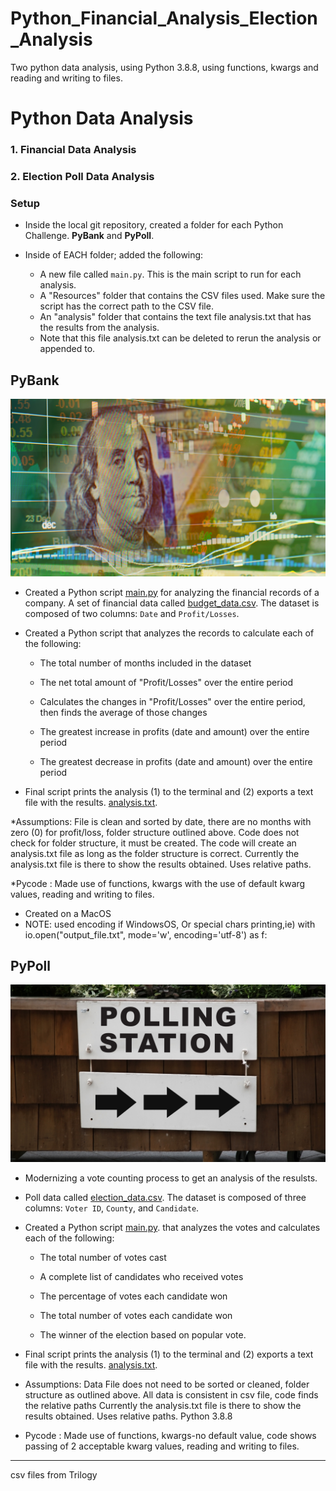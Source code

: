 # Python_Financial_Analysis_Election_Analysis
Two python data analysis, using Python 3.8.8, using functions, kwargs and reading and writing to files.

# Python Data Analysis 

### 1. Financial Data Analysis 
### 2. Election Poll Data Analysis 


### Setup

* Inside the local git repository, created a folder for each Python Challenge. 
   **PyBank** and  **PyPoll**.

* Inside of EACH folder; added the following:

  * A new file called `main.py`. This is the main script to run for each analysis.
  * A "Resources" folder that contains the CSV files used. Make sure the script has the correct path to the CSV file.
  * An "analysis" folder that contains the text file analysis.txt that has the results from the analysis.
  * Note that this file analysis.txt can be deleted to rerun the analysis or appended to.


## PyBank

![Image of Dollar Bill](revenue-per-lead.png)

* Created a Python script [main.py](PyBank/main.py) for analyzing the financial records of a company. A set of financial data called [budget_data.csv](PyBank/Resources/budget_data.csv). The dataset is composed of two columns: `Date` and `Profit/Losses`. 

* Created a Python script that analyzes the records to calculate each of the following:

  * The total number of months included in the dataset

  * The net total amount of "Profit/Losses" over the entire period

  * Calculates the changes in "Profit/Losses" over the entire period, then finds the average of those changes

  * The greatest increase in profits (date and amount) over the entire period

  * The greatest decrease in profits (date and amount) over the entire period


* Final script prints the analysis (1) to the terminal and (2) exports a text file with the results.
   [analysis.txt](PyBank/analysis/analysis.txt).
   
*Assumptions: File is clean and sorted by date, there are no months with zero (0) for profit/loss, folder structure outlined above. Code does not check for folder structure, it must be created.
The code will create an analysis.txt file as long as the folder structure is correct. Currently the analysis.txt file is there to show the results obtained. Uses relative paths.

*Pycode : Made use of functions, kwargs with the use of default kwarg values, reading and writing to files.

* Created on a MacOS
* NOTE: used encoding if WindowsOS, Or special chars printing,ie) with io.open("output_file.txt", mode='w', encoding='utf-8') as f:

## PyPoll

![Image of Polling Station Sign](Vote_counting.png)

* Modernizing a vote counting process to get an analysis of the resulsts.

* Poll data called [election_data.csv](PyPoll/Resources/election_data.csv). The dataset is composed of three columns: `Voter ID`, `County`, and `Candidate`. 
* Created a Python script [main.py](PyPoll/main.py). that analyzes the votes and calculates each of the following:

  * The total number of votes cast

  * A complete list of candidates who received votes

  * The percentage of votes each candidate won

  * The total number of votes each candidate won

  * The winner of the election based on popular vote.


* Final script prints the analysis (1) to the terminal and (2) exports a text file with the results.
[analysis.txt](PyPoll/analysis/analysis.txt).

* Assumptions: Data File does not need to be sorted or cleaned, folder structure as outlined above.
                           All data is consistent in csv file, code finds the relative paths
                           Currently the analysis.txt file is there to show the results obtained. Uses relative paths.
                           Python 3.8.8
* Pycode : Made use of functions, kwargs-no default value, code shows passing of 2 acceptable kwarg values, reading and writing to files.
- - -
csv files from Trilogy


